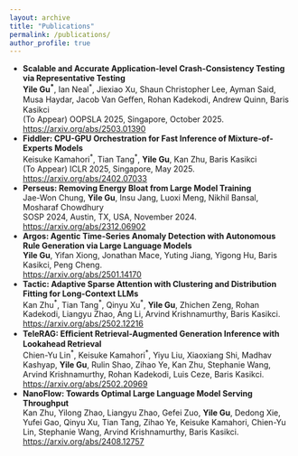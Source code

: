 ```yaml
---
layout: archive
title: "Publications"
permalink: /publications/
author_profile: true
---
```



<ul>
  <li>
  <b>Scalable and Accurate Application-level Crash-Consistency Testing via Representative Testing</b> <br>
  <b> Yile Gu<sup>*</sup></b>, Ian Neal<sup>*</sup>, Jiexiao Xu, Shaun Christopher Lee, Ayman Said, Musa Haydar, Jacob Van Geﬀen, Rohan Kadekodi, Andrew Quinn, Baris Kasikci <br>
  (To Appear) OOPSLA 2025, Singapore, October 2025. <a href="https://arxiv.org/abs/2503.01390">https://arxiv.org/abs/2503.01390</a> <br>
  </li>

  <li>
  <b>Fiddler: CPU-GPU Orchestration for Fast Inference of Mixture-of-Experts Models</b> <br>
  Keisuke Kamahori<sup>*</sup>, Tian Tang<sup>*</sup>, <b>Yile Gu</b>, Kan Zhu, Baris Kasikci <br>
  (To Appear) ICLR 2025, Singapore, May 2025. <a href="https://arxiv.org/abs/2402.07033">https://arxiv.org/abs/2402.07033</a> <br>
  </li>

  <li>
  <b>Perseus: Removing Energy Bloat from Large Model Training</b> <br>
  Jae-Won Chung, <b> Yile Gu</b>, Insu Jang, Luoxi Meng, Nikhil Bansal, Mosharaf Chowdhury <br>
  SOSP 2024, Austin, TX, USA, November 2024. <a href="https://arxiv.org/abs/2312.06902">https://arxiv.org/abs/2312.06902</a> <br>
  </li>

  <li>
  <b>Argos: Agentic Time-Series Anomaly Detection with Autonomous Rule Generation via Large Language Models</b> <br>
  <b> Yile Gu</b>, Yifan Xiong, Jonathan Mace, Yuting Jiang, Yigong Hu, Baris Kasikci, Peng Cheng.  <br>
  <a href="https://arxiv.org/abs/2501.14170">https://arxiv.org/abs/2501.14170</a> <br>
  </li>

  <li>
  <b>Tactic: Adaptive Sparse Attention with Clustering and Distribution Fitting for Long-Context LLMs</b> <br>
  Kan Zhu<sup>*</sup>, Tian Tang<sup>*</sup>, Qinyu Xu<sup>*</sup>, <b> Yile Gu</b>, Zhichen Zeng, Rohan Kadekodi, Liangyu Zhao, Ang Li, Arvind Krishnamurthy, Baris Kasikci.  <br>
  <a href="https://arxiv.org/abs/2502.12216">https://arxiv.org/abs/2502.12216</a> <br>
  </li>

  <li>
  <b>TeleRAG: Eﬃcient Retrieval-Augmented Generation Inference with Lookahead Retrieval</b> <br>
  Chien-Yu Lin<sup>*</sup>, Keisuke Kamahori<sup>*</sup>, Yiyu Liu, Xiaoxiang Shi, Madhav Kashyap, <b>Yile Gu</b>, Rulin Shao, Zihao Ye, Kan Zhu, Stephanie Wang, Arvind Krishnamurthy, Rohan Kadekodi, Luis Ceze, Baris Kasikci.  <br>
  <a href="https://arxiv.org/abs/2502.20969">https://arxiv.org/abs/2502.20969</a> <br>
  </li>

  <li>
  <b>NanoFlow: Towards Optimal Large Language Model Serving Throughput</b> <br>
  Kan Zhu, Yilong Zhao, Liangyu Zhao, Gefei Zuo, <b> Yile Gu</b>, Dedong Xie, Yufei Gao, Qinyu Xu, Tian Tang, Zihao Ye, Keisuke Kamahori, Chien-Yu Lin, Stephanie Wang, Arvind Krishnamurthy, Baris Kasikci.  <br>
  <a href="https://arxiv.org/abs/2408.12757">https://arxiv.org/abs/2408.12757</a> <br>
  </li>

</ul>
<!-- {% if author.googlescholar %}
  You can also find my articles on <u><a href="{{author.googlescholar}}">my Google Scholar profile</a>.</u>
{% endif %}

<!-- {% include base_path %} -->

<!-- {% for post in site.publications reversed %}
  {% include archive-single-pub.html %}
{% endfor %} -->
